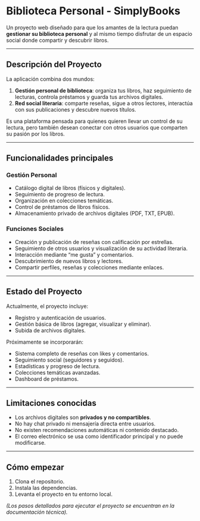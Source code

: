 # Biblioteca Personal - SimplyBooks

Un proyecto web diseñado para que los amantes de la lectura puedan **gestionar su biblioteca personal** y al mismo tiempo disfrutar de un espacio social donde compartir y descubrir libros.

---

## Descripción del Proyecto

La aplicación combina dos mundos:

1. **Gestión personal de biblioteca**: organiza tus libros, haz seguimiento de lecturas, controla préstamos y guarda tus archivos digitales.
2. **Red social literaria**: comparte reseñas, sigue a otros lectores, interactúa con sus publicaciones y descubre nuevos títulos.

Es una plataforma pensada para quienes quieren llevar un control de su lectura, pero también desean conectar con otros usuarios que comparten su pasión por los libros.

---

## Funcionalidades principales

### Gestión Personal

* Catálogo digital de libros (físicos y digitales).
* Seguimiento de progreso de lectura.
* Organización en colecciones temáticas.
* Control de préstamos de libros físicos.
* Almacenamiento privado de archivos digitales (PDF, TXT, EPUB).

### Funciones Sociales

* Creación y publicación de reseñas con calificación por estrellas.
* Seguimiento de otros usuarios y visualización de su actividad literaria.
* Interacción mediante “me gusta” y comentarios.
* Descubrimiento de nuevos libros y lectores.
* Compartir perfiles, reseñas y colecciones mediante enlaces.

---

## Estado del Proyecto

Actualmente, el proyecto incluye:

* Registro y autenticación de usuarios.
* Gestión básica de libros (agregar, visualizar y eliminar).
* Subida de archivos digitales.

Próximamente se incorporarán:

* Sistema completo de reseñas con likes y comentarios.
* Seguimiento social (seguidores y seguidos).
* Estadísticas y progreso de lectura.
* Colecciones temáticas avanzadas.
* Dashboard de préstamos.

---

## Limitaciones conocidas

* Los archivos digitales son **privados y no compartibles**.
* No hay chat privado ni mensajería directa entre usuarios.
* No existen recomendaciones automáticas ni contenido destacado.
* El correo electrónico se usa como identificador principal y no puede modificarse.
---

## Cómo empezar

1. Clona el repositorio.
2. Instala las dependencias.
3. Levanta el proyecto en tu entorno local.

*(Los pasos detallados para ejecutar el proyecto se encuentran en la documentación técnica).*
